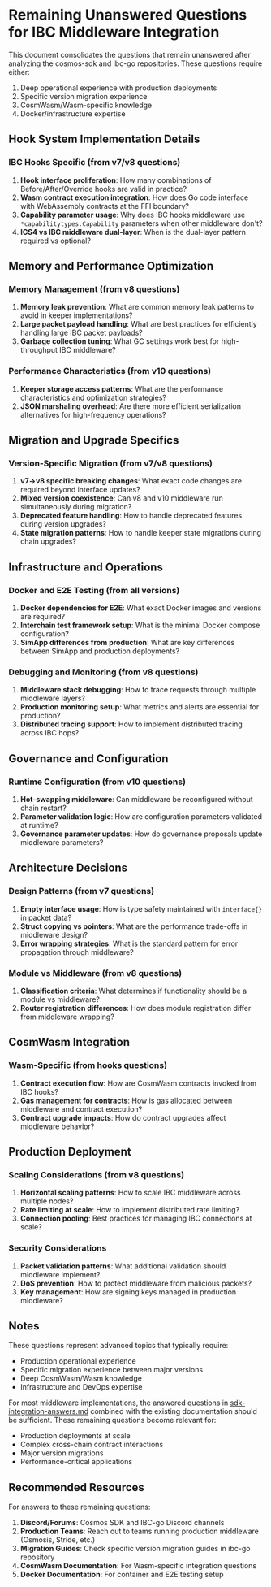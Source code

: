 # Remaining Unanswered Questions for IBC Middleware Integration

This document consolidates the questions that remain unanswered after analyzing the cosmos-sdk and ibc-go repositories. These questions require either:
1. Deep operational experience with production deployments
2. Specific version migration experience
3. CosmWasm/Wasm-specific knowledge
4. Docker/infrastructure expertise

## Hook System Implementation Details

### IBC Hooks Specific (from v7/v8 questions)
1. **Hook interface proliferation**: How many combinations of Before/After/Override hooks are valid in practice?
2. **Wasm contract execution integration**: How does Go code interface with WebAssembly contracts at the FFI boundary?
3. **Capability parameter usage**: Why does IBC hooks middleware use `*capabilitytypes.Capability` parameters when other middleware don't?
4. **ICS4 vs IBC middleware dual-layer**: When is the dual-layer pattern required vs optional?

## Memory and Performance Optimization

### Memory Management (from v8 questions)
1. **Memory leak prevention**: What are common memory leak patterns to avoid in keeper implementations?
2. **Large packet payload handling**: What are best practices for efficiently handling large IBC packet payloads?
3. **Garbage collection tuning**: What GC settings work best for high-throughput IBC middleware?

### Performance Characteristics (from v10 questions)
1. **Keeper storage access patterns**: What are the performance characteristics and optimization strategies?
2. **JSON marshaling overhead**: Are there more efficient serialization alternatives for high-frequency operations?

## Migration and Upgrade Specifics

### Version-Specific Migration (from v7/v8 questions)
1. **v7→v8 specific breaking changes**: What exact code changes are required beyond interface updates?
2. **Mixed version coexistence**: Can v8 and v10 middleware run simultaneously during migration?
3. **Deprecated feature handling**: How to handle deprecated features during version upgrades?
4. **State migration patterns**: How to handle keeper state migrations during chain upgrades?

## Infrastructure and Operations

### Docker and E2E Testing (from all versions)
1. **Docker dependencies for E2E**: What exact Docker images and versions are required?
2. **Interchain test framework setup**: What is the minimal Docker compose configuration?
3. **SimApp differences from production**: What are key differences between SimApp and production deployments?

### Debugging and Monitoring (from v8 questions)
1. **Middleware stack debugging**: How to trace requests through multiple middleware layers?
2. **Production monitoring setup**: What metrics and alerts are essential for production?
3. **Distributed tracing support**: How to implement distributed tracing across IBC hops?

## Governance and Configuration

### Runtime Configuration (from v10 questions)
1. **Hot-swapping middleware**: Can middleware be reconfigured without chain restart?
2. **Parameter validation logic**: How are configuration parameters validated at runtime?
3. **Governance parameter updates**: How do governance proposals update middleware parameters?

## Architecture Decisions

### Design Patterns (from v7 questions)
1. **Empty interface usage**: How is type safety maintained with `interface{}` in packet data?
2. **Struct copying vs pointers**: What are the performance trade-offs in middleware design?
3. **Error wrapping strategies**: What is the standard pattern for error propagation through middleware?

### Module vs Middleware (from v8 questions)
1. **Classification criteria**: What determines if functionality should be a module vs middleware?
2. **Router registration differences**: How does module registration differ from middleware wrapping?

## CosmWasm Integration

### Wasm-Specific (from hooks questions)
1. **Contract execution flow**: How are CosmWasm contracts invoked from IBC hooks?
2. **Gas management for contracts**: How is gas allocated between middleware and contract execution?
3. **Contract upgrade impacts**: How do contract upgrades affect middleware behavior?

## Production Deployment

### Scaling Considerations (from v8 questions)
1. **Horizontal scaling patterns**: How to scale IBC middleware across multiple nodes?
2. **Rate limiting at scale**: How to implement distributed rate limiting?
3. **Connection pooling**: Best practices for managing IBC connections at scale?

### Security Considerations
1. **Packet validation patterns**: What additional validation should middleware implement?
2. **DoS prevention**: How to protect middleware from malicious packets?
3. **Key management**: How are signing keys managed in production middleware?

## Notes

These questions represent advanced topics that typically require:
- Production operational experience
- Specific migration experience between major versions
- Deep CosmWasm/Wasm knowledge
- Infrastructure and DevOps expertise

For most middleware implementations, the answered questions in [sdk-integration-answers.md](./sdk-integration-answers.md) combined with the existing documentation should be sufficient. These remaining questions become relevant for:
- Production deployments at scale
- Complex cross-chain contract interactions
- Major version migrations
- Performance-critical applications

## Recommended Resources

For answers to these remaining questions:
1. **Discord/Forums**: Cosmos SDK and IBC-go Discord channels
2. **Production Teams**: Reach out to teams running production middleware (Osmosis, Stride, etc.)
3. **Migration Guides**: Check specific version migration guides in ibc-go repository
4. **CosmWasm Documentation**: For Wasm-specific integration questions
5. **Docker Documentation**: For container and E2E testing setup